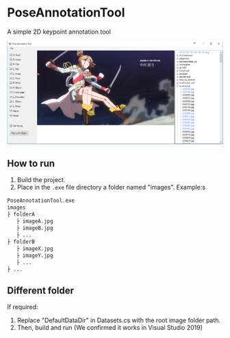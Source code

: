 # PoseAnnotationTool

A simple 2D keypoint annotation tool

![screenshot](img/screenshot.png)

## How to run

1. Build the project. 
2. Place in the `.exe`  file directory a folder named "images". Example:s

```
PoseAnnotationTool.exe
images
├ folderA
   ├ imageA.jpg
   ├ imageB.jpg
   ├ ...
├ folderB
   ├ imageX.jpg
   ├ imageY.jpg
   ├ ...
├ ...
```

## Different folder
If required:
1. Replace "DefaultDataDir" in Datasets.cs with the root image folder path.
2. Then, build and run (We confirmed it works in Visual Studio 2019)
